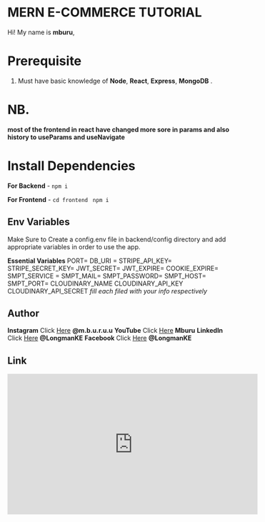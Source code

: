 # MERN E-COMMERCE TUTORIAL

Hi! My name is **mburu**, 
# Prerequisite

1.  Must have basic knowledge of **Node**, **React**, **Express**, **MongoDB** . 
# NB. 
**most of the frontend in react have changed more sore in params and also history to useParams and useNavigate**
# Install Dependencies

**For Backend** - `npm i`

**For Frontend** - `cd frontend` ` npm i`

## Env Variables

Make Sure to Create a config.env file in backend/config directory and add appropriate variables in order to use the app.

**Essential Variables**
PORT=
DB_URI =
STRIPE_API_KEY=
STRIPE_SECRET_KEY=
JWT_SECRET=
JWT_EXPIRE=
COOKIE_EXPIRE=
SMPT_SERVICE =
SMPT_MAIL=
SMPT_PASSWORD=
SMPT_HOST=
SMPT_PORT=
CLOUDINARY_NAME
CLOUDINARY_API_KEY
CLOUDINARY_API_SECRET
_fill each filed with your info respectively_

## Author

**Instagram** Click [Here](http://instagram.com/m.b.u.r.u.u) **@m.b.u.r.u.u**
**YouTube** Click [Here](https://youtube.com/channel/UCY4w6WS1XMPBqIEmPypifVQ) **Mburu**
**LinkedIn** Click [Here](https://www.linkedin.com/in/mburu-njoroge-183840201/) **@LongmanKE**
**Facebook** Click [Here](http://facebook.com/LONGMANKE) **@LongmanKE**

## Link
<iframe width="560" height="315" src="https://www.youtube.com/embed/AN3t-OmdyKA" title="YouTube video player" frameborder="0" allow="accelerometer; autoplay; clipboard-write; encrypted-media; gyroscope; picture-in-picture" allowfullscreen></iframe>
